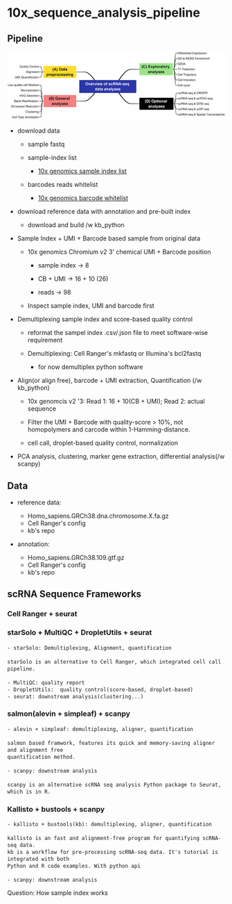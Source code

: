 # 10x_sequence_analysis_pipeline

## Pipeline

![img](./static/CTM2-12-e694-g005.jpg)

- download data
    
    - sample fastq
      
    - sample-index list
      
      - [10x genomics sample index list][1]
          
    - barcodes reads whitelist
      
      - [10x genomics barcode whitelist][2]
     
- download reference data with annotation and pre-built index

    - download and build /w kb_python
 
      
- Sample Index + UMI + Barcode based sample from original data
    
    - 10x genomics Chromium v2 3' chemical UMI + Barcode position
      
      - sample index -> 8
      
      - CB + UMI -> 16 + 10 (26)
      
      - reads -> 98
    
    - Inspect sample index, UMI and barcode first
      
- Demultiplexing sample index and score-based quality control

    - reformat the sampel index .csv/.json file to meet software-wise requirement

    - Demultiplexing: Cell Ranger's mkfastq or Illumina's bcl2fastq
      
      - for now demultiplex python software
    
- Align(or align free), barcode + UMI extraction, Quantification (/w kb_python)
    
    - 10x genomcis v2 '3: Read 1: 16 + 10(CB + UMI); Read 2: actual sequence
    
    - Filter the UMI + Barcode with quality-score > 10%, not homopolymers and carcode within 1-Hamming-distance. 
    
    - cell call, droplet-based quality control, normalization
    
- PCA analysis, clustering, marker gene extraction, differential analysis(/w scanpy)


## Data

- reference data: 
    - Homo_sapiens.GRCh38.dna.chromosome.X.fa.gz
    - Cell Ranger's config
    - kb's repo
      
- annotation: 
  - Homo_sapiens.GRCh38.109.gtf.gz
  - Cell Ranger's config
  - kb's repo
    

## scRNA Sequence Frameworks

### Cell Ranger + seurat

### starSolo + MultiQC + DropletUtils + seurat

    - starSolo: Demultiplexing, Alignment, quantification
    
    starSolo is an alternative to Cell Ranger, which integrated cell call pipeline.
    
    - MultiQC: quality report
    - DropletUtils:  quality control(score-based, droplet-based)
    - seurat: downstream analysis(clustering...)
 
    
### salmon(alevin + simpleaf) + scanpy
    
    - alevin + simpleaf: demultiplexing, aligner, quantification
    
    salmon based framwork, features its quick and memory-saving aligner and alignment free
    quantification method.
        
    - scanpy: downstream analysis
      
    scanpy is an alternative scRNA seq analysis Python package to Seurat, which is in R.


### Kallisto + bustools + scanpy

    - kallisto + bustools(kb): demultiplexing, aligner, quantification
    
    kallisto is an fast and alignment-free program for quantifying scRNA-seq data. 
    kb is a workflow for pre-processing scRNA-seq data. It's tutorial is integrated with both
    Python and R code examples. With python api
    
    - scanpy: downstream analysis


        
    
Question:
    How sample index works
    
[1]: https://www.10xgenomics.com/support/single-cell-gene-expression/documentation/steps/sequencing/sample-index-sets-for-single-cell-3
      
[2]: https://github.com/10XGenomics/cellranger/tree/master/lib/python/cellranger/barcodes
